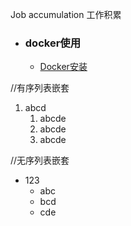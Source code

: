 Job accumulation 工作积累

+ ###  docker使用
    + [Docker安装](https://github.com/Kingserch/Job-accumulation/blob/Docker/docker安装.md)
	
	
	
	
//有序列表嵌套	
1. abcd
    1. abcde
    2. abcde
    3. abcde
	
	
	
	
//无序列表嵌套
+ 123
    + abc
    + bcd
    + cde